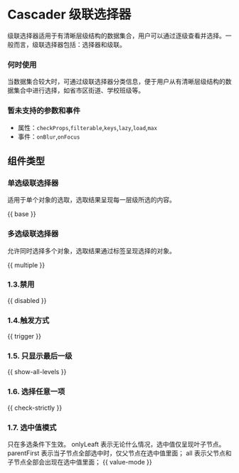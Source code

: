 # Cascader 级联选择器

级联选择器适用于有清晰层级结构的数据集合，用户可以通过逐级查看并选择。一般而言，级联选择器包括：选择器和级联。

### 何时使用

当数据集合较大时，可通过级联选择器分类信息，便于用户从有清晰层级结构的数据集合中进行选择，如省市区街道、学校班级等。

### 暂未支持的参数和事件

- 属性：`checkProps`,`filterable`,`keys`,`lazy`,`load`,`max`
- 事件：`onBlur`,`onFocus`

## 组件类型

### 单选级联选择器

适用于单个对象的选取，选取结果呈现每一层级所选的内容。

{{ base }}

### 多选级联选择器

允许同时选择多个对象，选取结果通过标签呈现选择的对象。

{{ multiple }}

### 1.3.禁用

{{ disabled }}

### 1.4.触发方式

{{ trigger }}

### 1.5. 只显示最后一级

{{ show-all-levels }}

### 1.6. 选择任意一项

{{ check-strictly }}

### 1.7. 选中值模式

只在多选条件下生效。
onlyLeaft 表示无论什么情况，选中值仅呈现叶子节点。
parentFirst 表示当子节点全部选中时，仅父节点在选中值里面；
all 表示父节点和子节点全部会出现在选中值里面；
{{ value-mode }}
